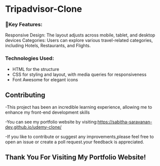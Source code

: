 # Tripadvisor-Clone

### 🚀Key Features:
Responsive Design: The layout adjusts across mobile, tablet, and desktop devices
Categories: Users can explore various travel-related categories, including Hotels, Restaurants, and Flights.


### Technologies Used:
- HTML for the structure
- CSS for styling and layout, with media queries for responsiveness
- Font Awesome for elegant icons

## Contributing
-This project has been an incredible learning experience, allowing me to enhance my front-end development skills

-You can see my portfolio website by visiting:https://sabitha-saravanan-dev.github.io/udemy-clone/

-If you like to contribute or suggest any improvements,please feel free to open an issue or create a poll request.your feedback is appreciated.

## Thank You For Visiting My Portfolio Website!

